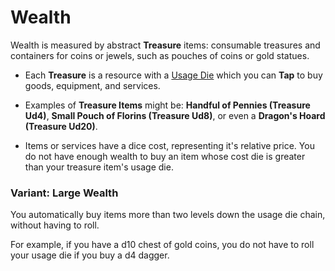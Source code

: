 # Wealth

Wealth is measured by abstract **Treasure** items: consumable treasures and containers for coins or jewels, such as pouches of coins or gold statues.

 * Each **Treasure** is a resource with a [Usage Die](pages/rules/usage.md) which you can **Tap** to buy goods, equipment, and services.

 * Examples of **Treasure Items** might be: **Handful of Pennies (Treasure Ud4)**, **Small Pouch of Florins (Treasure Ud8)**, or even a **Dragon's Hoard (Treasure Ud20)**.

 * Items or services have a dice cost, representing it's relative price. You do not have enough wealth to buy an item whose cost die is greater than your treasure item's usage die.

<aside>

### Variant: Large Wealth

You automatically buy items more than two levels down the usage die chain, without having to roll.

For example, if you have a d10 chest of gold coins, you do not have to roll your usage die if you buy a d4 dagger.

</aside>

